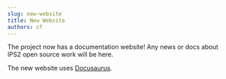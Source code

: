 ```yaml
---
slug: new-website
title: New Website
authors: cf
---
```


The project now has a documentation website! Any news or docs about IPS2 open source work will be here.

The new website uses [Docusaurus](https://docusaurus.io/).